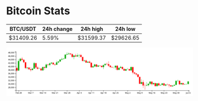 # Bitcoin Stats

BTC/USDT|24h change|24h high|24h low|
|---|---|---|---|
|$31409.26|5.59%|$31599.37|$29626.65|

<img src="./chart.svg">
